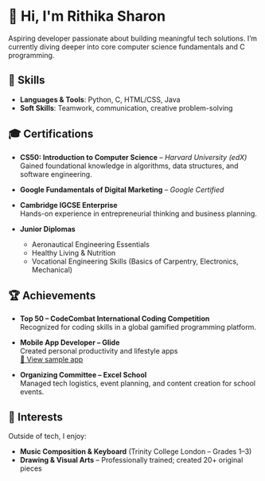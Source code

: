 # 👋 Hi, I'm Rithika Sharon

Aspiring developer passionate about building meaningful tech solutions. I’m currently diving deeper into core computer science fundamentals and C programming.

## 💼 Skills

- **Languages & Tools**: Python, C, HTML/CSS, Java
- **Soft Skills**: Teamwork, communication, creative problem-solving

## 🎓 Certifications

- **CS50: Introduction to Computer Science** – *Harvard University (edX)*  
  Gained foundational knowledge in algorithms, data structures, and software engineering.

- **Google Fundamentals of Digital Marketing** – *Google Certified*

- **Cambridge IGCSE Enterprise**  
  Hands-on experience in entrepreneurial thinking and business planning.

- **Junior Diplomas**  
  - Aeronautical Engineering Essentials  
  - Healthy Living & Nutrition  
  - Vocational Engineering Skills (Basics of Carpentry, Electronics, Mechanical)

## 🏆 Achievements

- **Top 50 – CodeCombat International Coding Competition**  
  Recognized for coding skills in a global gamified programming platform.

- **Mobile App Developer – Glide**  
  Created personal productivity and lifestyle apps  
  [🔗 View sample app](https://honest-food-2930.glideapp.io/)

- **Organizing Committee – Excel School**  
  Managed tech logistics, event planning, and content creation for school events.

##  🎵 Interests

Outside of tech, I enjoy:

- **Music Composition & Keyboard** (Trinity College London – Grades 1–3)  
- **Drawing & Visual Arts** – Professionally trained; created 20+ original pieces

<!--
**pixel-compiler-rs/pixel-compiler-rs** is a ✨ _special_ ✨ repository because its `README.md` (this file) appears on your GitHub profile.

Here are some ideas to get you started:

- 🔭 I’m currently working on ...
- 🌱 I’m currently learning ...
- 👯 I’m looking to collaborate on ...
- 🤔 I’m looking for help with ...
- 💬 Ask me about ...
- 📫 How to reach me: ...
- 😄 Pronouns: ...
- ⚡ Fun fact: ...
-->
